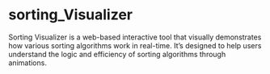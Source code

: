 # sorting_Visualizer
Sorting Visualizer is a web-based interactive tool that visually demonstrates how various sorting algorithms work in real-time. It’s designed to help users understand the logic and efficiency of sorting algorithms through animations.
